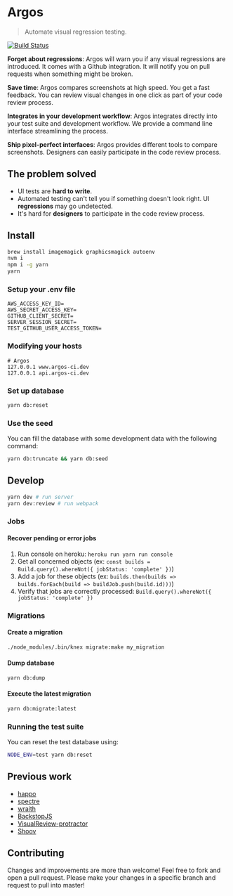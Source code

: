 # Argos

> Automate visual regression testing.

[![Build Status](https://travis-ci.org/argos-ci/argos.svg?branch=master)](https://travis-ci.org/argos-ci/argos)

**Forget about regressions**:
Argos will warn you if any visual regressions are introduced.
It comes with a Github integration.
It will notify you on pull requests when something might be broken.

**Save time**:
Argos compares screenshots at high speed.
You get a fast feedback.
You can review visual changes in one click as part of your code review process.

**Integrates in your development workflow**:
Argos integrates directly into your test suite and development workflow.
We provide a command line interface streamlining the process.

**Ship pixel-perfect interfaces**:
Argos provides different tools to compare screenshots.
Designers can easily participate in the code review process.

## The problem solved

- UI tests are **hard to write**.
- Automated testing can't tell you if something doesn't look right. UI **regressions** may go undetected.
- It's hard for **designers** to participate in the code review process.

## Install

```sh
brew install imagemagick graphicsmagick autoenv
nvm i
npm i -g yarn
yarn
```

### Setup your .env file

```
AWS_ACCESS_KEY_ID=
AWS_SECRET_ACCESS_KEY=
GITHUB_CLIENT_SECRET=
SERVER_SESSION_SECRET=
TEST_GITHUB_USER_ACCESS_TOKEN=
```

### Modifying your hosts

```
# Argos
127.0.0.1 www.argos-ci.dev
127.0.0.1 api.argos-ci.dev
```

### Set up database

```sh
yarn db:reset
```

### Use the seed

You can fill the database with some development data with the following command:
```sh
yarn db:truncate && yarn db:seed
```

## Develop

```sh
yarn dev # run server
yarn dev:review # run webpack
```

### Jobs

#### Recover pending or error jobs

1. Run console on heroku: `heroku run yarn run console`
2. Get all concerned objects (ex: `const builds = Build.query().whereNot({ jobStatus: 'complete' })`)
3. Add a job for these objects (ex: `builds.then(builds => builds.forEach(build => buildJob.push(build.id)))`)
4. Verify that jobs are correctly processed: `Build.query().whereNot({ jobStatus: 'complete' })`

### Migrations

#### Create a migration

```sh
./node_modules/.bin/knex migrate:make my_migration
```

#### Dump database

```sh
yarn db:dump
```

#### Execute the latest migration

```sh
yarn db:migrate:latest
```

### Running the test suite

You can reset the test database using:
```sh
NODE_ENV=test yarn db:reset
```

## Previous work

- [happo](https://github.com/Galooshi/happo)
- [spectre](https://github.com/wearefriday/spectre)
- [wraith](https://github.com/BBC-News/wraith)
- [BackstopJS](https://github.com/garris/BackstopJS)
- [VisualReview-protractor](https://github.com/xebia/VisualReview-protractor)
- [Shoov](https://github.com/shoov/shoov)

## Contributing

Changes and improvements are more than welcome!
Feel free to fork and open a pull request.
Please make your changes in a specific branch and request to pull into master!
